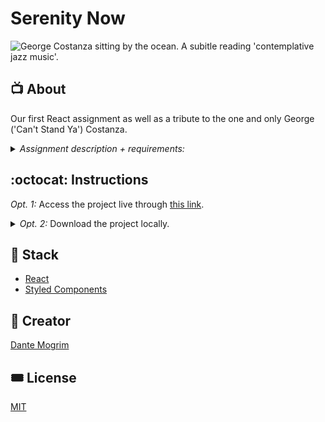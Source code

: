 # Serenity Now

<img src="https://media.giphy.com/media/NiT29gUcZ3IS4/giphy.gif" alt="George Costanza sitting by the ocean. A subitle reading 'contemplative jazz music'.">

## :tv: About

Our first React assignment as well as a tribute to the one and only George ('Can't Stand Ya') Costanza.

<details><summary><i>Assignment description + requirements:</i></summary>
The assignment is to create a small application using React. There are no limits for what you can create so use your imagination and the knowledge you've got from our previous lessons. You are allowed to work in pairs.

**Below you'll find a list of requirements:**

- It should be built in ReactJS.
- Should implement nice graphical user interface.
- Can't use any third-party frameworks such as jQuery.
- Can't contain any errors, warning or notices in the developer console.
- Should consist of at least three react components.
- Should include both stateless and stateful components and should use state and props.
- Should include at least one API call. And its data should be presented.
- Needs to be uploaded and presented on Netlify or Vercel.

Good luck!

</details>

## :octocat: Instructions

_Opt. 1:_ Access the project live through [this link](https://serenity-now.vercel.app/).

<details><summary><i>Opt. 2:</i> Download the project locally. 
</summary>

_Prerequisites - Here you will need both a Text Editor and [NPM](https://formulae.brew.sh/formula/node) installed._

1. Download this repo to your computer by pressing the big, green `Code` button.
2. Open up the folder in a Text Editor of your choice.
3. In your CLI `cd` all the way into the `project` folder.
4. In your CLI type `npm run install` followed by `npm run start`.
5. Your CLI should now have kick started a localhost on your browser. You can access the project from there. Have fun!
</details>

## :pancakes: Stack

- [React](https://reactjs.org/)
- [Styled Components](https://styled-components.com/)

## :art: Creator

[Dante Mogrim](https://github.com/dantemogrim)

## :tickets: License

[MIT](https://opensource.org/licenses/MIT)
